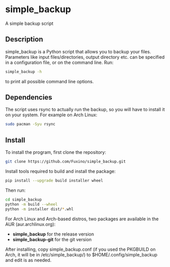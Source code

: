 simple_backup
============
A simple backup script

## Description
simple_backup is a Python script that allows you to backup your files.
Parameters like input files/directories, output directory etc. can be specified in a configuration file, or on the command line.
Run:

```bash
simple_backup -h
```

to print all possible command line options.

## Dependencies
The script uses rsync to actually run the backup, so you will have to install it on your system. For example on Arch Linux:

```bash
sudo pacman -Syu rsync
```

## Install
To install the program, first clone the repository:

```bash
git clone https://github.com/Fuxino/simple_backup.git
```

Install tools required to build and install the package:

```bash
pip install --upgrade build installer wheel
```

Then run:

```bash
cd simple_backup
python -m build --wheel
python -m installer dist/*.whl
```

For Arch Linux and Arch-based distros, two packages are available in the AUR (aur.archlinux.org):
- **simple_backup** for the release version
- **simple_backup-git** for the git version

After installing, copy simple_backup.conf (if you used the PKGBUILD on Arch, it will be in /etc/simple_backup/) to $HOME/.config/simple_backup and edit is as needed.

